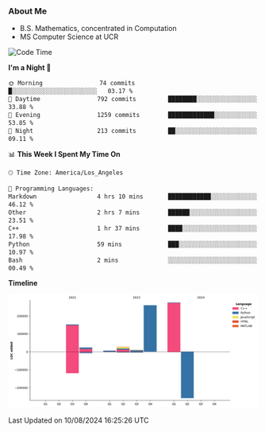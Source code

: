 ### About Me

- B.S. Mathematics, concentrated in Computation
- MS Computer Science at UCR



<!--START_SECTION:waka-->
![Code Time](http://img.shields.io/badge/Code%20Time-309%20hrs%2028%20mins-blue)

**I'm a Night 🦉** 

```text
🌞 Morning                74 commits          █░░░░░░░░░░░░░░░░░░░░░░░░   03.17 % 
🌆 Daytime                792 commits         ████████░░░░░░░░░░░░░░░░░   33.88 % 
🌃 Evening                1259 commits        █████████████░░░░░░░░░░░░   53.85 % 
🌙 Night                  213 commits         ██░░░░░░░░░░░░░░░░░░░░░░░   09.11 % 
```


📊 **This Week I Spent My Time On** 

```text
🕑︎ Time Zone: America/Los_Angeles

💬 Programming Languages: 
Markdown                 4 hrs 10 mins       ████████████░░░░░░░░░░░░░   46.12 % 
Other                    2 hrs 7 mins        ██████░░░░░░░░░░░░░░░░░░░   23.51 % 
C++                      1 hr 37 mins        ████░░░░░░░░░░░░░░░░░░░░░   17.98 % 
Python                   59 mins             ███░░░░░░░░░░░░░░░░░░░░░░   10.97 % 
Bash                     2 mins              ░░░░░░░░░░░░░░░░░░░░░░░░░   00.49 % 
```

**Timeline**

![Lines of Code chart](https://raw.githubusercontent.com/nickocruzm/nickocruzm/main/assets/bar_graph.png)


 Last Updated on 10/08/2024 16:25:26 UTC
<!--END_SECTION:waka-->
